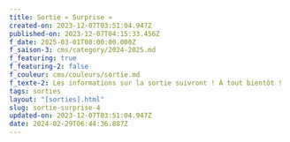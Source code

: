 ```yaml
---
title: Sortie « Surprise »
created-on: 2023-12-07T03:51:04.947Z
published-on: 2023-12-07T04:15:33.456Z
f_date: 2025-03-01T08:00:00.000Z
f_saison-3: cms/category/2024-2025.md
f_featuring: true
f_featuring-2: false
f_couleur: cms/couleurs/sortie.md
f_texte-2: Les informations sur la sortie suivront ! À tout bientôt !
tags: sorties
layout: "[sorties].html"
slug: sortie-surprise-4
updated-on: 2023-12-07T03:51:04.947Z
date: 2024-02-29T06:44:36.887Z
---
```

